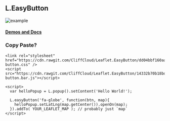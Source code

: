 ## L.EasyButton

![example](https://raw.githubusercontent.com/CliffCloud/Leaflet.EasyButton/dist/img/alert_example.gif)

#### [Demos and Docs](http://danielmontague.com/projects/easyButton.js/v1/examples/)

### Copy Paste?


    <link rel="stylesheet" href="https://cdn.rawgit.com/CliffCloud/Leaflet.EasyButton/dd04bbf160aa33c44aa63e8a744b3632c162c340/src/easy-button.css" />
    <script src="https://cdn.rawgit.com/CliffCloud/Leaflet.EasyButton/14332b70b18bdec80f4cce86c643372883bf90aa/src/easy-button.bar.js"></script>

    <script>
      var helloPopup = L.popup().setContent('Hello World!');

      L.easyButton('fa-globe', function(btn, map){
        helloPopup.setLatLng(map.getCenter()).openOn(map);
      }).addTo( YOUR_LEAFLET_MAP ); // probably just `map`
    </script>
